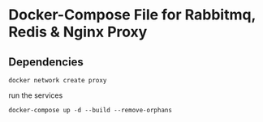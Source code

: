 # Docker-Compose File for Rabbitmq, Redis & Nginx Proxy
## Dependencies
```shell
docker network create proxy
```
run the services
```shell
docker-compose up -d --build --remove-orphans
```
